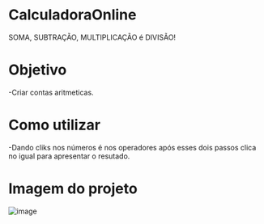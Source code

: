 # CalculadoraOnline
SOMA, SUBTRAÇÃO, MULTIPLICAÇÃO é DIVISÃO!
# Objetivo
-Criar contas aritmeticas.
# Como utilizar
-Dando cliks nos números é nos operadores após esses dois passos clica no igual para apresentar o resutado.
# Imagem do projeto
![image](https://user-images.githubusercontent.com/91757521/159817779-ee157626-a7b8-4c01-98ec-33bafb29e5e8.png)

